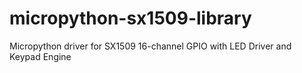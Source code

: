 # micropython-sx1509-library
Micropython driver for SX1509 16-channel GPIO with LED Driver and Keypad Engine
